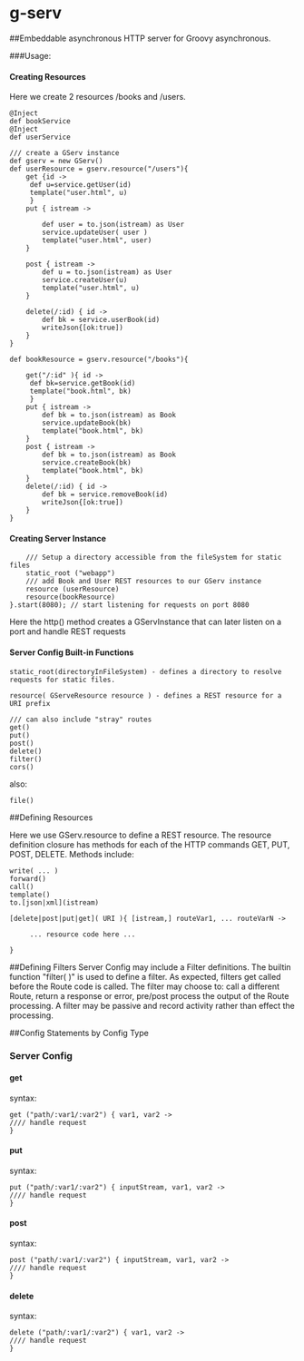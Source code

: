 #    g-serv

##Embeddable asynchronous HTTP server for Groovy asynchronous.

###Usage:

#### Creating Resources
Here we create 2 resources /books and /users.
```
@Inject
def bookService
@Inject
def userService

/// create a GServ instance
def gserv = new GServ()
def userResource = gserv.resource("/users"){
    get {id ->
     def u=service.getUser(id)
     template("user.html", u)
     }
    put { istream ->

        def user = to.json(istream) as User
        service.updateUser( user )
        template("user.html", user)
    }

    post { istream ->
        def u = to.json(istream) as User
        service.createUser(u)
        template("user.html", u)
    }

    delete(/:id) { id ->
        def bk = service.userBook(id)
        writeJson{[ok:true])
    }
}

def bookResource = gserv.resource("/books"){

    get("/:id" ){ id ->
     def bk=service.getBook(id)
     template("book.html", bk)
     }
    put { istream ->
        def bk = to.json(istream) as Book
        service.updateBook(bk)
        template("book.html", bk)
    }
    post { istream ->
        def bk = to.json(istream) as Book
        service.createBook(bk)
        template("book.html", bk)
    }
    delete(/:id) { id ->
        def bk = service.removeBook(id)
        writeJson{[ok:true])
    }
}
```
#### Creating Server Instance
```gserv.http {
    /// Setup a directory accessible from the fileSystem for static files
    static_root ("webapp")
    /// add Book and User REST resources to our GServ instance
    resource (userResource)
    resource(bookResource)
}.start(8080); // start listening for requests on port 8080
```
Here the http() method creates a GServInstance that can later listen on a port and handle REST requests

#### Server Config Built-in Functions
```
static_root(directoryInFileSystem) - defines a directory to resolve requests for static files.

resource( GServeResource resource ) - defines a REST resource for a URI prefix

/// can also include "stray" routes
get()
put()
post()
delete()
filter()
cors()

```
also:
```
file()
```

##Defining Resources

Here we use GServ.resource to define a REST resource.   The resource definition closure has methods for each of the HTTP commands GET, PUT, POST, DELETE. Methods include:
```
write( ... )
forward()
call()
template()
to.[json|xml](istream)
```


    [delete|post|put|get]( URI ){ [istream,] routeVar1, ... routeVarN ->
        
         ... resource code here ...
    
    }


##Defining Filters
Server Config  may include a Filter definitions.
The builtin function "filter( )" is used to define a filter.
As expected, filters get called before the Route code is called.
The filter may choose to: call a different Route, return a response or error, pre/post process the output of the Route processing.
A filter may be passive and record activity rather than effect the processing.


##Config Statements  by Config Type
### Server Config
#### get
syntax:
```
get ("path/:var1/:var2") { var1, var2 ->
//// handle request
}
```
#### put
syntax:
```
put ("path/:var1/:var2") { inputStream, var1, var2 ->
//// handle request
}
```

#### post

syntax:
```
post ("path/:var1/:var2") { inputStream, var1, var2 ->
//// handle request
}
```
#### delete
syntax:
```
delete ("path/:var1/:var2") { var1, var2 ->
//// handle request
}
```


